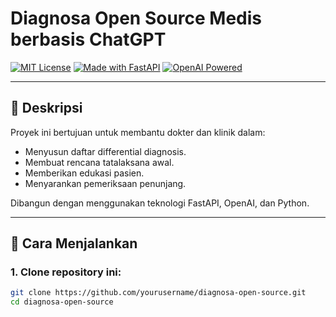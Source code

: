 # Diagnosa Open Source Medis berbasis ChatGPT

[![MIT License](https://img.shields.io/badge/license-MIT-green)](LICENSE)
[![Made with FastAPI](https://img.shields.io/badge/Made%20with-FastAPI-009688)](https://fastapi.tiangolo.com/)
[![OpenAI Powered](https://img.shields.io/badge/OpenAI-Powered-blue)](https://openai.com/)

---

## 🎯 Deskripsi

Proyek ini bertujuan untuk membantu dokter dan klinik dalam:
- Menyusun daftar differential diagnosis.
- Membuat rencana tatalaksana awal.
- Memberikan edukasi pasien.
- Menyarankan pemeriksaan penunjang.

Dibangun dengan menggunakan teknologi FastAPI, OpenAI, dan Python.

---

## 🚀 Cara Menjalankan

### 1. Clone repository ini:

```bash
git clone https://github.com/yourusername/diagnosa-open-source.git
cd diagnosa-open-source
